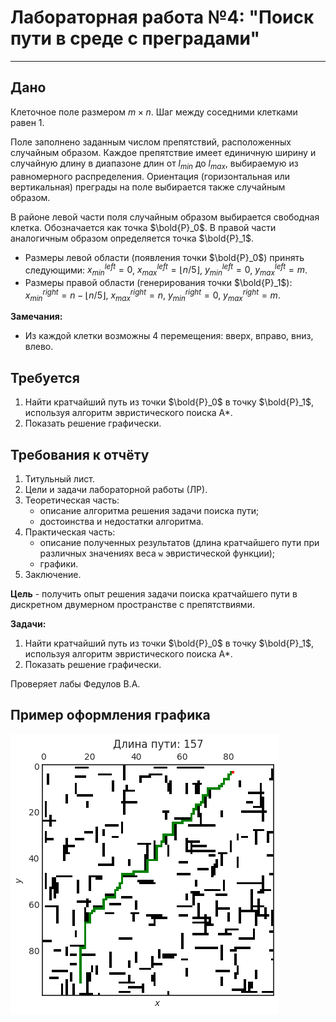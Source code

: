 # Лабораторная работа №4: "Поиск пути в среде с преградами"

---

## Дано

Клеточное поле размером $m \times n$. Шаг между соседними клетками равен 1.

Поле заполнено заданным числом препятствий, расположенных случайным образом.
Каждое препятствие имеет единичную ширину и случайную длину в диапазоне длин от $l_{min}$ до $l_{max}$, выбираемую из равномерного распределения. Ориентация (горизонтальная или вертикальная) преграды на поле выбирается также случайным образом.

В районе левой части поля случайным образом выбирается свободная клетка. Обозначается как точка $\bold{P}_0$. В правой части аналогичным образом определяется точка $\bold{P}_1$.

* Размеры левой области (появления точки $\bold{P}_0$) принять следующими:
  $x_{min}^{left} = 0$,
  $x_{max}^{left} = \left\lfloor n/5 \right\rfloor$,
  $y_{min}^{left} = 0$, $y_{max}^{left} = m$.
* Размеры правой области (генерирования точки $\bold{P}_1$):
  $x_{min}^{right} = n - \left\lfloor n/5 \right\rfloor$,
  $x_{max}^{right} = n$,
  $y_{min}^{right} = 0$, $y_{max}^{right} = m$.

**Замечания:**

* Из каждой клетки возможны 4 перемещения: вверх, вправо, вниз, влево.

## Требуется

1. Найти кратчайший путь из точки $\bold{P}_0$ в точку $\bold{P}_1$, используя алгоритм эвристического поиска A*.
2. Показать решение графически.

## Требования к отчёту

1. Титульный лист.
2. Цели и задачи лабораторной работы (ЛР).
3. Теоретическая часть:
   * описание алгоритма решения задачи поиска пути;
   * достоинства и недостатки алгоритма.
4. Практическая часть:
   * описание полученных результатов (длина кратчайшего пути при различных значениях веса `w` эвристической функции);
   * графики.
5. Заключение.

**Цель** - получить опыт решения задачи поиска кратчайшего пути в дискретном двумерном пространстве с препятствиями.

**Задачи:**

1. Найти кратчайший путь из точки $\bold{P}_0$ в точку $\bold{P}_1$, используя алгоритм эвристического поиска A*.
2. Показать решение графически.

Проверяет лабы Федулов В.А.

## Пример оформления графика

![Пример оформления графика](plot_example.png)
